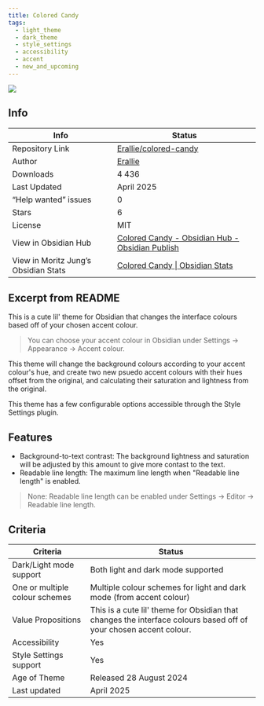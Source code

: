 ```yaml
---
title: Colored Candy
tags:
  - light_theme
  - dark_theme
  - style_settings
  - accessibility
  - accent
  - new_and_upcoming
---
```


<img src="https://raw.githubusercontent.com/Erallie/colored-candy/refs/heads/master/Attachments/colored-candy-combined-preview-2.png">

## Info

|Info|Status|
|---|---|
|Repository Link|[Erallie/colored-candy](https://github.com/Erallie/colored-candy)|
|Author|[Erallie](https://github.com/Erallie)|
|Downloads|4 436|
|Last Updated|April 2025|
|“Help wanted” issues|0|
|Stars|6|
|License|MIT|
|View in Obsidian Hub|[Colored Candy \- Obsidian Hub \- Obsidian Publish](https://publish.obsidian.md/hub/02+-+Community+Expansions/02.05+All+Community+Expansions/Themes/colored+Candy)|
|View in Moritz Jung’s Obsidian Stats|[Colored Candy \| Obsidian Stats](https://www.moritzjung.dev/obsidian-stats/themes/colored-candy/)|

## Excerpt from README

This is a cute lil' theme for Obsidian that changes the interface colours based off of your chosen accent colour.

> You can choose your accent colour in Obsidian under Settings → Appearance → Accent colour.

This theme will change the background colours according to your accent colour's hue, and create two new psuedo accent colours with their hues offset from the original, and calculating their saturation and lightness from the original.

This theme has a few configurable options accessible through the Style Settings plugin.

## Features

- Background-to-text contrast: The background lightness and saturation will be adjusted by this amount to give more contast to the text.
- Readable line length: The maximum line length when "Readable line length" is enabled.

> None: Readable line length can be enabled under Settings → Editor → Readable line length.

## Criteria

|Criteria|Status|
|---|---|
|Dark/Light mode support|Both light and dark mode supported|
|One or multiple colour schemes|Multiple colour schemes for light and dark mode (from accent colour)|
|Value Propositions|This is a cute lil' theme for Obsidian that changes the interface colours based off of your chosen accent colour.|
|Accessibility|Yes|
|Style Settings support|Yes|
|Age of Theme|Released 28 August 2024|
|Last updated|April 2025|

